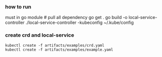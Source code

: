 ### how to run

must in go module 
    # pull all dependency
    go get .
    go build -o local-service-controller
    ./local-service-controller -kubeconfig ~/.kube/config 
    
### create crd and local-service

    kubectl create -f artifacts/examples/crd.yaml
    kubectl create -f artifacts/examples/example.yaml
